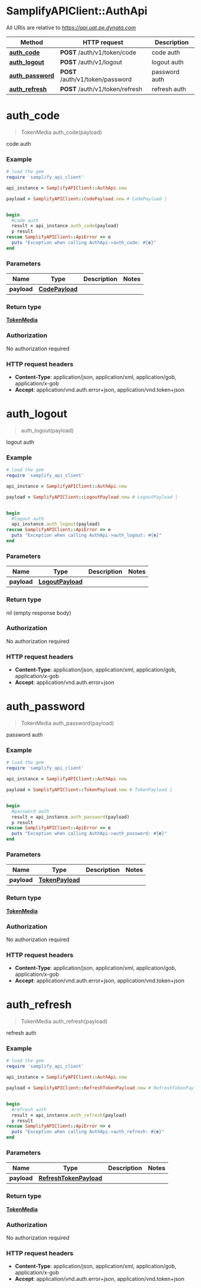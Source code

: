 # SamplifyAPIClient::AuthApi

All URIs are relative to *https://api.uat.pe.dynata.com*

Method | HTTP request | Description
------------- | ------------- | -------------
[**auth_code**](AuthApi.md#auth_code) | **POST** /auth/v1/token/code | code auth
[**auth_logout**](AuthApi.md#auth_logout) | **POST** /auth/v1/logout | logout auth
[**auth_password**](AuthApi.md#auth_password) | **POST** /auth/v1/token/password | password auth
[**auth_refresh**](AuthApi.md#auth_refresh) | **POST** /auth/v1/token/refresh | refresh auth


# **auth_code**
> TokenMedia auth_code(payload)

code auth

### Example
```ruby
# load the gem
require 'samplify_api_client'

api_instance = SamplifyAPIClient::AuthApi.new

payload = SamplifyAPIClient::CodePayload.new # CodePayload | 


begin
  #code auth
  result = api_instance.auth_code(payload)
  p result
rescue SamplifyAPIClient::ApiError => e
  puts "Exception when calling AuthApi->auth_code: #{e}"
end
```

### Parameters

Name | Type | Description  | Notes
------------- | ------------- | ------------- | -------------
 **payload** | [**CodePayload**](CodePayload.md)|  | 

### Return type

[**TokenMedia**](TokenMedia.md)

### Authorization

No authorization required

### HTTP request headers

 - **Content-Type**: application/json, application/xml, application/gob, application/x-gob
 - **Accept**: application/vnd.auth.error+json, application/vnd.token+json



# **auth_logout**
> auth_logout(payload)

logout auth

### Example
```ruby
# load the gem
require 'samplify_api_client'

api_instance = SamplifyAPIClient::AuthApi.new

payload = SamplifyAPIClient::LogoutPayload.new # LogoutPayload | 


begin
  #logout auth
  api_instance.auth_logout(payload)
rescue SamplifyAPIClient::ApiError => e
  puts "Exception when calling AuthApi->auth_logout: #{e}"
end
```

### Parameters

Name | Type | Description  | Notes
------------- | ------------- | ------------- | -------------
 **payload** | [**LogoutPayload**](LogoutPayload.md)|  | 

### Return type

nil (empty response body)

### Authorization

No authorization required

### HTTP request headers

 - **Content-Type**: application/json, application/xml, application/gob, application/x-gob
 - **Accept**: application/vnd.auth.error+json



# **auth_password**
> TokenMedia auth_password(payload)

password auth

### Example
```ruby
# load the gem
require 'samplify_api_client'

api_instance = SamplifyAPIClient::AuthApi.new

payload = SamplifyAPIClient::TokenPayload.new # TokenPayload | 


begin
  #password auth
  result = api_instance.auth_password(payload)
  p result
rescue SamplifyAPIClient::ApiError => e
  puts "Exception when calling AuthApi->auth_password: #{e}"
end
```

### Parameters

Name | Type | Description  | Notes
------------- | ------------- | ------------- | -------------
 **payload** | [**TokenPayload**](TokenPayload.md)|  | 

### Return type

[**TokenMedia**](TokenMedia.md)

### Authorization

No authorization required

### HTTP request headers

 - **Content-Type**: application/json, application/xml, application/gob, application/x-gob
 - **Accept**: application/vnd.auth.error+json, application/vnd.token+json



# **auth_refresh**
> TokenMedia auth_refresh(payload)

refresh auth

### Example
```ruby
# load the gem
require 'samplify_api_client'

api_instance = SamplifyAPIClient::AuthApi.new

payload = SamplifyAPIClient::RefreshTokenPayload.new # RefreshTokenPayload | 


begin
  #refresh auth
  result = api_instance.auth_refresh(payload)
  p result
rescue SamplifyAPIClient::ApiError => e
  puts "Exception when calling AuthApi->auth_refresh: #{e}"
end
```

### Parameters

Name | Type | Description  | Notes
------------- | ------------- | ------------- | -------------
 **payload** | [**RefreshTokenPayload**](RefreshTokenPayload.md)|  | 

### Return type

[**TokenMedia**](TokenMedia.md)

### Authorization

No authorization required

### HTTP request headers

 - **Content-Type**: application/json, application/xml, application/gob, application/x-gob
 - **Accept**: application/vnd.auth.error+json, application/vnd.token+json



